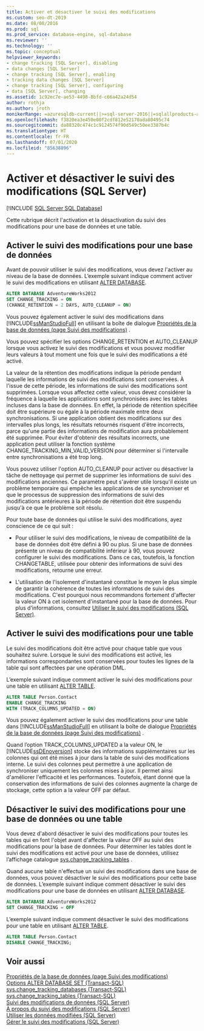 ```yaml
---
title: Activer et désactiver le suivi des modifications
ms.custom: seo-dt-2019
ms.date: 08/08/2016
ms.prod: sql
ms.prod_service: database-engine, sql-database
ms.reviewer: ''
ms.technology: ''
ms.topic: conceptual
helpviewer_keywords:
- change tracking [SQL Server], disabling
- data changes [SQL Server]
- change tracking [SQL Server], enabling
- tracking data changes [SQL Server]
- change tracking [SQL Server], configuring
- data [SQL Server], changing
ms.assetid: 1c92ec7e-ae53-4498-8bfd-c66a42a24d54
author: rothja
ms.author: jroth
monikerRange: =azuresqldb-current||>=sql-server-2016||=sqlallproducts-allversions||>=sql-server-linux-2017||=azuresqldb-mi-current
ms.openlocfilehash: f3820ea3e450e00f2cdf812e52170ada80495c74
ms.sourcegitcommit: da88320c474c1c9124574f90d549c50ee3387b4c
ms.translationtype: HT
ms.contentlocale: fr-FR
ms.lasthandoff: 07/01/2020
ms.locfileid: "85638896"
---
```

# <a name="enable-and-disable-change-tracking-sql-server"></a>Activer et désactiver le suivi des modifications (SQL Server)
[!INCLUDE [SQL Server SQL Database](../../includes/applies-to-version/sql-asdb.md)]

  Cette rubrique décrit l'activation et la désactivation du suivi des modifications pour une base de données et une table.  
  
## <a name="enable-change-tracking-for-a-database"></a>Activer le suivi des modifications pour une base de données  
 Avant de pouvoir utiliser le suivi des modifications, vous devez l'activer au niveau de la base de données. L’exemple suivant indique comment activer le suivi des modifications en utilisant [ALTER DATABASE](../../t-sql/statements/alter-database-transact-sql-set-options.md).  
  
```sql  
ALTER DATABASE AdventureWorks2012  
SET CHANGE_TRACKING = ON  
(CHANGE_RETENTION = 2 DAYS, AUTO_CLEANUP = ON)  
```  
  
 Vous pouvez également activer le suivi des modifications dans [!INCLUDE[ssManStudioFull](../../includes/ssmanstudiofull-md.md)] en utilisant la boîte de dialogue [Propriétés de la base de données &#40;page Suivi des modifications&#41;](../../relational-databases/databases/database-properties-changetracking-page.md) .  
  
 Vous pouvez spécifier les options CHANGE_RETENTION et AUTO_CLEANUP lorsque vous activez le suivi des modifications et vous pouvez modifier leurs valeurs à tout moment une fois que le suivi des modifications a été activé.  
  
 La valeur de la rétention des modifications indique la période pendant laquelle les informations de suivi des modifications sont conservées. À l'issue de cette période, les informations de suivi des modifications sont supprimées. Lorsque vous affectez cette valeur, vous devez considérer la fréquence à laquelle les applications sont synchronisées avec les tables incluses dans la base de données. En effet, la période de rétention spécifiée doit être supérieure ou égale à la période maximale entre deux synchronisations. Si une application obtient des modifications sur des intervalles plus longs, les résultats retournés risquent d'être incorrects, parce qu'une partie des informations de modification aura probablement été supprimée. Pour éviter d'obtenir des résultats incorrects, une application peut utiliser la fonction système CHANGE_TRACKING_MIN_VALID_VERSION pour déterminer si l'intervalle entre synchronisations a été trop long.  
  
 Vous pouvez utiliser l'option AUTO_CLEANUP pour activer ou désactiver la tâche de nettoyage qui permet de supprimer les informations de suivi des modifications anciennes. Ce paramètre peut s'avérer utile lorsqu'il existe un problème temporaire qui empêche les applications de se synchroniser et que le processus de suppression des informations de suivi des modifications antérieures à la période de rétention doit être suspendu jusqu'à ce que le problème soit résolu.  
  
 Pour toute base de données qui utilise le suivi des modifications, ayez conscience de ce qui suit :  
  
-   Pour utiliser le suivi des modifications, le niveau de compatibilité de la base de données doit être défini à 90 ou plus. Si une base de données présente un niveau de compatibilité inférieur à 90, vous pouvez configurer le suivi des modifications. Dans ce cas, toutefois, la fonction CHANGETABLE, utilisée pour obtenir des informations de suivi des modifications, retourne une erreur.  
  
-   L'utilisation de l'isolement d'instantané constitue le moyen le plus simple de garantir la cohérence de toutes les informations de suivi des modifications. C'est pourquoi nous recommandons fortement d'affecter la valeur ON à cet isolement d'instantané pour la base de données. Pour plus d’informations, consultez [Utiliser le suivi des modifications &#40;SQL Server&#41;](../../relational-databases/track-changes/work-with-change-tracking-sql-server.md).  
  
## <a name="enable-change-tracking-for-a-table"></a>Activer le suivi des modifications pour une table  
 Le suivi des modifications doit être activé pour chaque table que vous souhaitez suivre. Lorsque le suivi des modifications est activé, les informations correspondantes sont conservées pour toutes les lignes de la table qui sont affectées par une opération DML.  
  
 L’exemple suivant indique comment activer le suivi des modifications pour une table en utilisant [ALTER TABLE](../../t-sql/statements/alter-table-transact-sql.md).  
  
```sql  
ALTER TABLE Person.Contact  
ENABLE CHANGE_TRACKING  
WITH (TRACK_COLUMNS_UPDATED = ON)  
```  
  
 Vous pouvez également activer le suivi des modifications pour une table dans [!INCLUDE[ssManStudioFull](../../includes/ssmanstudiofull-md.md)] en utilisant la boîte de dialogue [Propriétés de la base de données &#40;page Suivi des modifications&#41;](../../relational-databases/databases/database-properties-changetracking-page.md) .  
  
 Quand l’option TRACK_COLUMNS_UPDATED a la valeur ON, le [!INCLUDE[ssDEnoversion](../../includes/ssdenoversion-md.md)] stocke des informations supplémentaires sur les colonnes qui ont été mises à jour dans la table de suivi des modifications interne. Le suivi des colonnes peut permettre à une application de synchroniser uniquement les colonnes mises à jour. Il permet ainsi d'améliorer l'efficacité et les performances. Toutefois, étant donné que la conservation des informations de suivi des colonnes augmente la charge de stockage, cette option a la valeur OFF par défaut.  
  
## <a name="disable-change-tracking-for-a-database-or-table"></a>Désactiver le suivi des modifications pour une base de données ou une table  
 Vous devez d'abord désactiver le suivi des modifications pour toutes les tables qui en font l'objet avant d'affecter la valeur OFF au suivi des modifications pour la base de données. Pour déterminer les tables dont le suivi des modifications est activé pour une base de données, utilisez l’affichage catalogue [sys.change_tracking_tables](../../relational-databases/system-catalog-views/change-tracking-catalog-views-sys-change-tracking-tables.md) .  
  
 Quand aucune table n'effectue un suivi des modifications dans une base de données, vous pouvez désactiver le suivi des modifications pour cette base de données. L’exemple suivant indique comment désactiver le suivi des modifications pour une base de données en utilisant [ALTER DATABASE](../../t-sql/statements/alter-database-transact-sql-set-options.md).  
  
```sql  
ALTER DATABASE AdventureWorks2012  
SET CHANGE_TRACKING = OFF  
```  
  
 L’exemple suivant indique comment désactiver le suivi des modifications pour une table en utilisant [ALTER TABLE](../../t-sql/statements/alter-table-transact-sql.md).  
  
```sql  
ALTER TABLE Person.Contact  
DISABLE CHANGE_TRACKING;  
```  
  
## <a name="see-also"></a>Voir aussi  
 [Propriétés de la base de données &#40;page Suivi des modifications&#41;](../../relational-databases/databases/database-properties-changetracking-page.md)   
 [Options ALTER DATABASE SET &#40;Transact-SQL&#41;](../../t-sql/statements/alter-database-transact-sql-set-options.md)   
 [sys.change_tracking_databases &#40;Transact-SQL&#41;](../../relational-databases/system-catalog-views/change-tracking-catalog-views-sys-change-tracking-databases.md)   
 [sys.change_tracking_tables &#40;Transact-SQL&#41;](../../relational-databases/system-catalog-views/change-tracking-catalog-views-sys-change-tracking-tables.md)   
 [Suivi des modifications de données &#40;SQL Server&#41;](../../relational-databases/track-changes/track-data-changes-sql-server.md)   
 [À propos du suivi des modifications &#40;SQL Server&#41;](../../relational-databases/track-changes/about-change-tracking-sql-server.md)   
 [Utiliser les données modifiées &#40;SQL Server&#41;](../../relational-databases/track-changes/work-with-change-data-sql-server.md)   
 [Gérer le suivi des modifications &#40;SQL Server&#41;](../../relational-databases/track-changes/manage-change-tracking-sql-server.md)  
  
  
